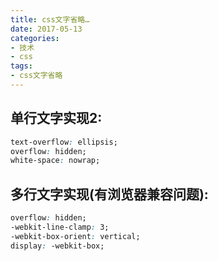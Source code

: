 ```yaml
---
title: css文字省略…
date: 2017-05-13
categories:
- 技术
- css
tags:
- css文字省略
---
```


## 单行文字实现2:

``` css
text-overflow: ellipsis;
overflow: hidden;
white-space: nowrap;
```
## 多行文字实现(有浏览器兼容问题):

``` css
overflow: hidden;
-webkit-line-clamp: 3; 
-webkit-box-orient: vertical;
display: -webkit-box;
```
